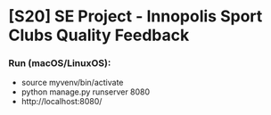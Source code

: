 ﻿# [S20] SE Project - Innopolis Sport Clubs Quality Feedback
### Run (macOS/LinuxOS):
  * source myvenv/bin/activate
  * python manage.py runserver 8080
  * http://localhost:8080/

